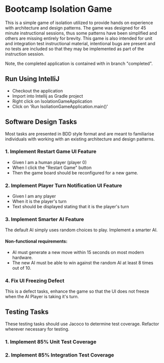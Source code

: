 # Bootcamp Isolation Game
This is a simple game of isolation utilized to provide hands on experience with architecture and design patterns. The game was designed for 45 minute instructional sessions, thus some patterns have been simplified and others are missing entirely for brevity. This game is also intended for unit and integration test instructional material, intentional bugs are present and no tests are included so that they may be implemented as part of the instruction session.

Note, the completed application is contained with in branch "completed".

## Run Using IntelliJ
* Checkout the application
* Import into Intellij as Gradle project
* Right click on IsolationGameApplication
* Click on 'Run IsoliationGameApplication.main()'

## Software Design Tasks
Most tasks are presented in BDD style format and are meant to familiarise individuals with working with an existing architecture and design patterns.
### 1. Implement Restart Game UI Feature
* Given I am a human player (player 0)
* When I click the "Restart Game" button
* Then the game board should be reconfigured for a new game.

### 2. Implement Player Turn Notification UI Feature
* Given I am any player
* When it is the player's turn
* Text should be displayed stating that it is the player's turn

### 3. Implement Smarter AI Feature
The default AI simply uses random choices to play. Implement a smarter AI.

#### Non-functional requirements:
* AI must generate a new move within 15 seconds on most modern hardware.
* The new AI must be able to win against the random AI at least 8 times out of 10.

### 4. Fix UI Freezing Defect
This is a defect tasks, enhance the game so that the UI does not freeze when the AI Player is taking it's turn.

## Testing Tasks
These testing tasks should use Jacoco to determine test coverage. Refactor wherever necessary for testing.
### 1. Implement 85% Unit Test Coverage

### 2. Implement 85% Integration Test Coverage